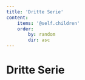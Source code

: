 ```yaml
---
title: 'Dritte Serie'
content:
    items: '@self.children'
    order:
        by: random
        dir: asc
---
```


# Dritte Serie
